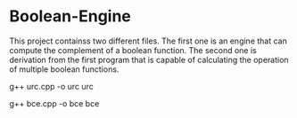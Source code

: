 # Boolean-Engine

This project containss two different files. The first one is an engine that can compute the complement of a boolean function.
The second one is derivation from the first program that is capable of calculating the operation of multiple boolean functions.

g++ urc.cpp -o urc
urc <input-file> <output-file>

g++ bce.cpp -o bce
bce <command-file>

